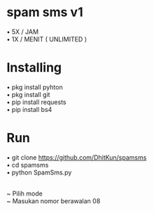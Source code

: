 # spam sms v1
• 5X / JAM<br>
• 1X / MENIT ( UNLIMITED )<br>

# Installing

• pkg install pyhton<br>
• pkg install git<br>
• pip install requests<br>
• pip install bs4<br>

# Run

• git clone https://github.com/DhitKun/spamsms<br>
• cd spamsms<br>
• python SpamSms.py<br><br>

~ Pilih mode<br>
~ Masukan nomor berawalan 08<br>
